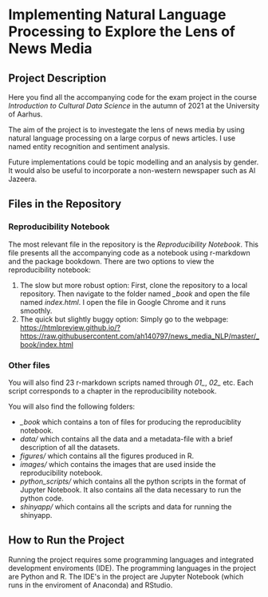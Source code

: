 # Implementing Natural Language Processing to Explore the Lens of News Media


## Project Description

Here you find all the accompanying code for the exam project in the course *Introduction to Cultural Data Science*
in the autumn of 2021 at the University of Aarhus.

The aim of the project is to investegate the lens of news media by using natural
language processing on a large corpus of news articles. I use named entity recognition and sentiment analysis. 

Future implementations could be topic modelling and an analysis by gender. 
It would also be useful to incorporate a non-western newspaper such as Al Jazeera.   

## Files in the Repository

### Reproducibility Notebook
The most relevant file in the repository is the *Reproducibility Notebook*. 
This file presents all the accompanying code as a notebook using r-markdown and the package bookdown. 
There are two options to view the reproducibility notebook:

1. The slow but more robust option: First, clone the repository to a local repository. Then navigate to the folder named
*_book* and open the file named *index.html*. I open the file in Google Chrome and it runs smoothly. 
2. The quick but slightly buggy option: Simply go to the webpage: https://htmlpreview.github.io/?https://raw.githubusercontent.com/ah140797/news_media_NLP/master/_book/index.html


### Other files
You will also find 23 r-markdown scripts named through *01_*, *02_* etc. Each script
corresponds to a chapter in the reproducibility notebook. 

You will also find the following folders:

* *_book* which contains a ton of files for producing the reproduciblity notebook.
* *data/* which contains all the data and a metadata-file with a brief description of all the datasets.
* *figures/* which contains all the figures produced in R.
* *images/* which contains the images that are used inside the reproducibility notebook.
* *python_scripts/* which contains all the python scripts in the format of Jupyter Notebook. It also contains all the data necessary to run the python code.
* *shinyapp/* which contains all the scripts and data for running the shinyapp. 

## How to Run the Project

Running the project requires some programming languages and integrated development enviroments (IDE). 
The programming languages in the project are Python and R.
The IDE's in the project are Jupyter Notebook (which runs in the enviroment of Anaconda) and RStudio. 







